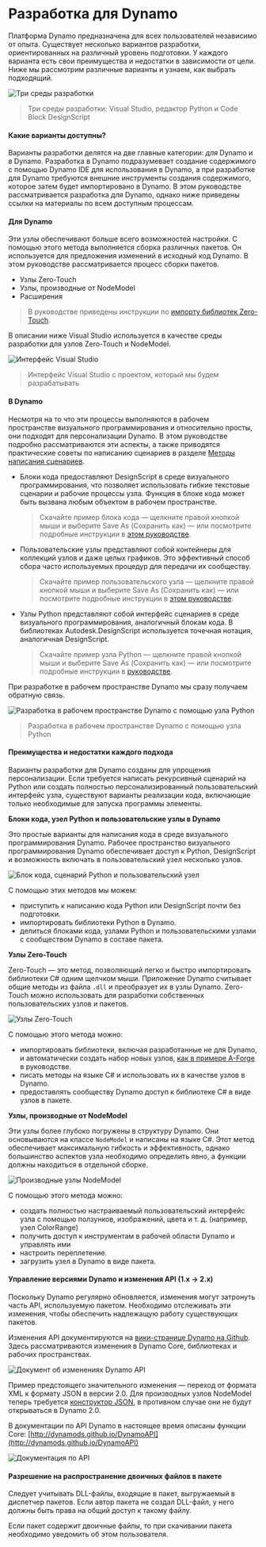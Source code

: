 # Разработка для Dynamo

Платформа Dynamo предназначена для всех пользователей независимо от опыта. Существует несколько вариантов разработки, ориентированных на различный уровень подготовки. У каждого варианта есть свои преимущества и недостатки в зависимости от цели. Ниже мы рассмотрим различные варианты и узнаем, как выбрать подходящий.

![Три среды разработки](images/developing-for-dynamo.png)

> Три среды разработки: Visual Studio, редактор Python и Code Block DesignScript

#### Какие варианты доступны? <a href="#what-are-my-options" id="what-are-my-options"></a>

Варианты разработки делятся на две главные категории: _для_ Dynamo и _в_ Dynamo. Разработка в Dynamo подразумевает создание содержимого с помощью Dynamo IDE для использования в Dynamo, а при разработке для Dynamo требуются внешние инструменты создания содержимого, которое затем будет импортировано в Dynamo. В этом руководстве рассматривается разработка _для_ Dynamo, однако ниже приведены ссылки на материалы по всем доступным процессам.

#### Для Dynamo <a href="#for-dynamo" id="for-dynamo"></a>

Эти узлы обеспечивают больше всего возможностей настройки. С помощью этого метода выполняется сборка различных пакетов. Он используется для предложения изменений в исходный код Dynamo. В этом руководстве рассматривается процесс сборки пакетов.

* Узлы Zero-Touch
* Узлы, производные от NodeModel
* Расширения

> В руководстве приведены инструкции по [импорту библиотек Zero-Touch](https://primer2.dynamobim.org/6_custom_nodes_and_packages/6-2_packages/5-zero-touch).

В описании ниже Visual Studio используется в качестве среды разработки для узлов Zero-Touch и NodeModel.

![Интерфейс Visual Studio](images/vs-devenv.jpg)

> Интерфейс Visual Studio с проектом, который мы будем разрабатывать

#### В Dynamo <a href="#in-dynamo" id="in-dynamo"></a>

Несмотря на то что эти процессы выполняются в рабочем пространстве визуального программирования и относительно просты, они подходят для персонализации Dynamo.  В этом руководстве подробно рассматриваются эти аспекты, а также приводятся практические советы по написанию сценариев в разделе [Методы написания сценариев](http://dynamoprimer.com/en/12\_Best-Practice/12-1\_Scripting-Strategies.html).

*   Блоки кода предоставляют DesignScript в среде визуального программирования, что позволяет использовать гибкие текстовые сценарии и рабочие процессы узла. Функция в блоке кода может быть вызвана любым объектом в рабочем пространстве.

    > Скачайте пример блока кода — щелкните правой кнопкой мыши и выберите Save As (Сохранить как) — или посмотрите подробные инструкции в [этом руководстве](https://primer.dynamobim.org/07\_Code-Block/7-1\_what-is-a-code-block.html).
*   Пользовательские узлы представляют собой контейнеры для коллекций узлов и даже целых графиков. Это эффективный способ сбора часто используемых процедур для передачи их сообществу.

    > Скачайте пример пользовательского узла — щелкните правой кнопкой мыши и выберите Save As (Сохранить как) — или посмотрите подробные инструкции в [этом руководстве](https://primer.dynamobim.org/10\_Custom-Nodes/10-1\_Introduction.html).
*   Узлы Python представляют собой интерфейс сценариев в среде визуального программирования, аналогичный блокам кода. В библиотеках Autodesk.DesignScript используется точечная нотация, аналогичная DesignScript.

    > Скачайте пример узла Python — щелкните правой кнопкой мыши и выберите Save As (Сохранить как) — или посмотрите подробные инструкции в [руководстве](https://primer.dynamobim.org/10\_Custom-Nodes/10-4\_Python.html).

При разработке в рабочем пространстве Dynamo мы сразу получаем обратную связь.

![Разработка в рабочем пространстве Dynamo с помощью узла Python](images/python-example.jpg)

> Разработка в рабочем пространстве Dynamo с помощью узла Python

#### Преимущества и недостатки каждого подхода <a href="#what-are-the-advantagesdisadvantages-of-each" id="what-are-the-advantagesdisadvantages-of-each"></a>

Варианты разработки для Dynamo созданы для упрощения персонализации. Если требуется написать рекурсивный сценарий на Python или создать полностью персонализированный пользовательский интерфейс узла, существуют варианты реализации кода, включающие только необходимые для запуска программы элементы.

**Блоки кода, узел Python и пользовательские узлы в Dynamo**

Это простые варианты для написания кода в среде визуального программирования Dynamo. Рабочее пространство визуального программирования Dynamo обеспечивает доступ к Python, DesignScript и возможность включать в пользовательский узел несколько узлов.

![Блок кода, сценарий Python и пользовательский узел](images/Development-Icons.png)

С помощью этих методов мы можем:

* приступить к написанию кода Python или DesignScript почти без подготовки.
* импортировать библиотеки Python в Dynamo.
* делиться блоками кода, узлами Python и пользовательскими узлами с сообществом Dynamo в составе пакета.

**Узлы Zero-Touch**

Zero-Touch — это метод, позволяющий легко и быстро импортировать библиотеки C# одним щелчком мыши. Приложение Dynamo считывает общие методы из файла `.dll` и преобразует их в узлы Dynamo. Zero-Touch можно использовать для разработки собственных пользовательских узлов и пакетов.

![Узлы Zero-Touch](images/ZTImport.png)

С помощью этого метода можно:

* импортировать библиотеки, включая разработанные не для Dynamo, и автоматически создать набор новых узлов, [как в примере A-Forge](http://dynamoprimer.com/en/10\_Packages/10-5\_Zero-Touch.html) в руководстве.
* писать методы на языке C# и использовать их в качестве узлов в Dynamo.
* предоставлять сообществу Dynamo доступ к библиотеке C# в виде узлов в пакете.

**Узлы, производные от NodeModel**

Эти узлы более глубоко погружены в структуру Dynamo. Они основываются на классе `NodeModel` и написаны на языке C#. Этот метод обеспечивает максимальную гибкость и эффективность, однако большинство аспектов узла необходимо определить явно, а функции должны находиться в отдельной сборке.

![Производные узлы NodeModel](images/Development-Icons-NodeModel.png)

С помощью этого метода можно:

* создать полностью настраиваемый пользовательский интерфейс узла с помощью ползунков, изображений, цвета и т. д. (например, узел ColorRange)
* получить доступ к инструментам в рабочей области Dynamo и управлять ими
* настроить переплетение.
* загрузить узел в Dynamo в виде пакета.

#### Управление версиями Dynamo и изменения API (1.x → 2.x) <a href="#understanding-dynamo-versioning-and-api-changes-1x-2x" id="understanding-dynamo-versioning-and-api-changes-1x-2x"></a>

Поскольку Dynamo регулярно обновляется, изменения могут затронуть часть API, используемую пакетом. Необходимо отслеживать эти изменения, чтобы обеспечить надлежащую работу существующих пакетов.

Изменения API документируются на [вики-странице Dynamo на Github](https://github.com/DynamoDS/Dynamo/wiki/API-Changes). Здесь рассматриваются изменения в Dynamo Core, библиотеках и рабочих пространствах.

![Документ об изменениях Dynamo API](images/api-changes.jpg)

Пример предстоящего значительного изменения — переход от формата XML к формату JSON в версии 2.0. Для производных узлов NodeModel теперь требуется [конструктор JSON](https://github.com/DynamoDS/Dynamo/wiki/Write-a-Json-Constructor-for-a-NodeModel-Node), в противном случае они не будут открываться в Dynamo 2.0.

В документации по API Dynamo в настоящее время описаны функции Core: [http://dynamods.github.io/DynamoAPI](http://dynamods.github.io/DynamoAPI)

![Документация по API](images/api-docs.jpg)

#### Разрешение на распространение двоичных файлов в пакете <a href="#permission-to-distribute-binaries-in-a-package" id="permission-to-distribute-binaries-in-a-package"></a>

Следует учитывать DLL-файлы, входящие в пакет, выгружаемый в диспетчер пакетов. Если автор пакета не создал DLL-файл, у него должны быть права на общий доступ к такому файлу.

Если пакет содержит двоичные файлы, то при скачивании пакета необходимо уведомить об этом пользователя.

